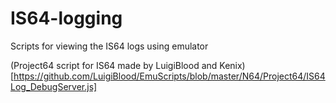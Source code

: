 # IS64-logging
Scripts for viewing the IS64 logs using emulator

(Project64 script for IS64 made by LuigiBlood and Kenix)[https://github.com/LuigiBlood/EmuScripts/blob/master/N64/Project64/IS64Log_DebugServer.js]
